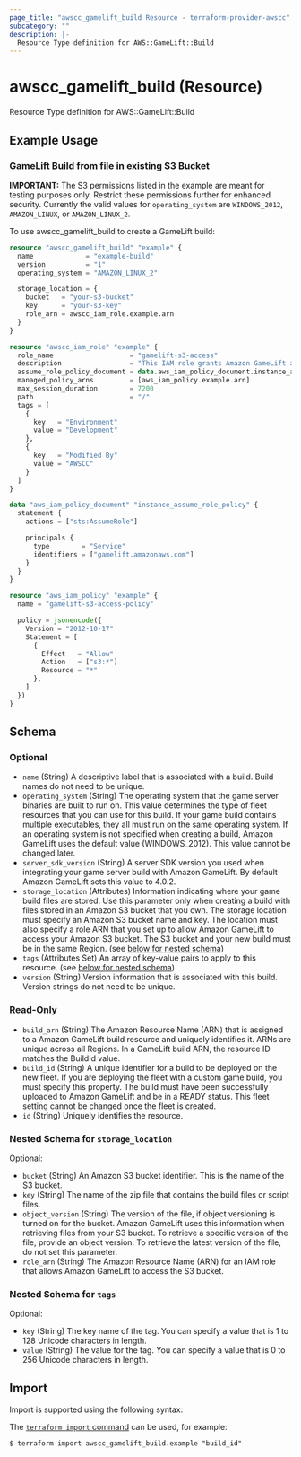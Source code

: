 ```yaml
---
page_title: "awscc_gamelift_build Resource - terraform-provider-awscc"
subcategory: ""
description: |-
  Resource Type definition for AWS::GameLift::Build
---
```


# awscc_gamelift_build (Resource)

Resource Type definition for AWS::GameLift::Build

## Example Usage

### GameLift Build from file in existing S3 Bucket
**IMPORTANT:** The S3 permissions listed in the example are meant for testing purposes only. Restrict these permissions further for enhanced security. Currently the valid values for `operating_system` are `WINDOWS_2012`, `AMAZON_LINUX`, or `AMAZON_LINUX_2`.

To use awscc_gamelift_build to create a GameLift build:
```terraform
resource "awscc_gamelift_build" "example" {
  name             = "example-build"
  version          = "1"
  operating_system = "AMAZON_LINUX_2"

  storage_location = {
    bucket   = "your-s3-bucket"
    key      = "your-s3-key"
    role_arn = awscc_iam_role.example.arn
  }
}

resource "awscc_iam_role" "example" {
  role_name                   = "gamelift-s3-access"
  description                 = "This IAM role grants Amazon GameLift access to the S3 bucket containing build files"
  assume_role_policy_document = data.aws_iam_policy_document.instance_assume_role_policy.json
  managed_policy_arns         = [aws_iam_policy.example.arn]
  max_session_duration        = 7200
  path                        = "/"
  tags = [
    {
      key   = "Environment"
      value = "Development"
    },
    {
      key   = "Modified By"
      value = "AWSCC"
    }
  ]
}

data "aws_iam_policy_document" "instance_assume_role_policy" {
  statement {
    actions = ["sts:AssumeRole"]

    principals {
      type        = "Service"
      identifiers = ["gamelift.amazonaws.com"]
    }
  }
}

resource "aws_iam_policy" "example" {
  name = "gamelift-s3-access-policy"

  policy = jsonencode({
    Version = "2012-10-17"
    Statement = [
      {
        Effect   = "Allow"
        Action   = ["s3:*"]
        Resource = "*"
      },
    ]
  })
}
```

<!-- schema generated by tfplugindocs -->
## Schema

### Optional

- `name` (String) A descriptive label that is associated with a build. Build names do not need to be unique.
- `operating_system` (String) The operating system that the game server binaries are built to run on. This value determines the type of fleet resources that you can use for this build. If your game build contains multiple executables, they all must run on the same operating system. If an operating system is not specified when creating a build, Amazon GameLift uses the default value (WINDOWS_2012). This value cannot be changed later.
- `server_sdk_version` (String) A server SDK version you used when integrating your game server build with Amazon GameLift. By default Amazon GameLift sets this value to 4.0.2.
- `storage_location` (Attributes) Information indicating where your game build files are stored. Use this parameter only when creating a build with files stored in an Amazon S3 bucket that you own. The storage location must specify an Amazon S3 bucket name and key. The location must also specify a role ARN that you set up to allow Amazon GameLift to access your Amazon S3 bucket. The S3 bucket and your new build must be in the same Region. (see [below for nested schema](#nestedatt--storage_location))
- `tags` (Attributes Set) An array of key-value pairs to apply to this resource. (see [below for nested schema](#nestedatt--tags))
- `version` (String) Version information that is associated with this build. Version strings do not need to be unique.

### Read-Only

- `build_arn` (String) The Amazon Resource Name (ARN) that is assigned to a Amazon GameLift build resource and uniquely identifies it. ARNs are unique across all Regions. In a GameLift build ARN, the resource ID matches the BuildId value.
- `build_id` (String) A unique identifier for a build to be deployed on the new fleet. If you are deploying the fleet with a custom game build, you must specify this property. The build must have been successfully uploaded to Amazon GameLift and be in a READY status. This fleet setting cannot be changed once the fleet is created.
- `id` (String) Uniquely identifies the resource.

<a id="nestedatt--storage_location"></a>
### Nested Schema for `storage_location`

Optional:

- `bucket` (String) An Amazon S3 bucket identifier. This is the name of the S3 bucket.
- `key` (String) The name of the zip file that contains the build files or script files.
- `object_version` (String) The version of the file, if object versioning is turned on for the bucket. Amazon GameLift uses this information when retrieving files from your S3 bucket. To retrieve a specific version of the file, provide an object version. To retrieve the latest version of the file, do not set this parameter.
- `role_arn` (String) The Amazon Resource Name (ARN) for an IAM role that allows Amazon GameLift to access the S3 bucket.


<a id="nestedatt--tags"></a>
### Nested Schema for `tags`

Optional:

- `key` (String) The key name of the tag. You can specify a value that is 1 to 128 Unicode characters in length.
- `value` (String) The value for the tag. You can specify a value that is 0 to 256 Unicode characters in length.

## Import

Import is supported using the following syntax:

The [`terraform import` command](https://developer.hashicorp.com/terraform/cli/commands/import) can be used, for example:

```shell
$ terraform import awscc_gamelift_build.example "build_id"
```
